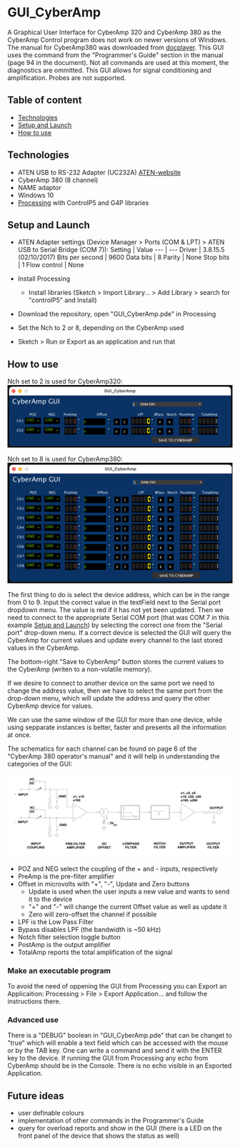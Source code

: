 # GUI_CyberAmp
A Graphical User Interface for CyberAmp 320 and CyberAmp 380 as the CyberAmp Control program does not work on newer versions of Windows. The manual for CyberAmp380 was downloaded from [docplayer]. This GUI uses the command from the "Programmer's Guide" section in the manual (page 94 in the document). Not all commands are used at this moment, the diagnostics are ommitted. This GUI allows for signal conditioning and amplification. Probes are not supported.

## Table of content
* [Technologies](#technologies)
* [Setup and Launch](#setup-and-launch)
* [How to use](#how-to-use)

## Technologies
- ATEN USB to RS-232 Adapter (UC232A) [ATEN-website]
- CyberAmp 380 (8 channel)
- NAME adaptor
- Windows 10
- [Processing] with ControlP5 and G4P libraries

## Setup and Launch
- ATEN Adapter settings (Device Manager > Ports (COM & LPT) > ATEN USB to Serial Bridge (COM 7)):
    Setting | Value
    --- | ---
    Driver | 3.8.15.5 (02/10/2017)
    Bits per second | 9600
    Data bits | 8
    Parity | None
    Stop bits | 1
    Flow control | None
    
- Install Processing
    - Install libraries (Sketch > Import Library... > Add Library > search for "controlP5" and Install)

- Download the repository, open "GUI_CyberAmp.pde" in Processing 
- Set the Nch to 2 or 8, depending on the CyberAmp used
- Sketch > Run or Export as an application and run that

## How to use
Nch set to 2 is used for CyberAmp320:
![ScreenshotGUI](GUI_CyberAmp_preConnect_2ch.png)

Nch set to 8 is used for CyberAmp380:
![ScreenshotGUI](GUI_CyberAmp_preConnect_8ch.png)

The first thing to do is select the device address, which can be in the range from 0 to 9. Input the correct value in the textField next to the Serial port dropdown menu. The value is red if it has not yet been updated.
Then we need to connect to the appropriate Serial COM port (that was COM 7 in this example  [Setup and Launch](#setup-and-launch)) by selecting the correct one from the "Serial port" drop-down menu. If a correct device is selected the GUI will query the CyberAmp for current values and update every channel to the last stored values in the CyberAmp.

The bottom-right "Save to CyberAmp" button stores the current values to the CyberAmp (writen to a non-volatile memory).

If we desire to connect to another device on the same port we need to change the address value, then we have to select the same port from the drop-down menu, which will update the address and query the other CyberAmp device for values.

We can use the same window of the GUI for more than one device, while using sepparate instances is better, faster and presents all the information at once. 

The schematics for each channel can be found on page 6 of the "CyberAmp 380 operator's manual" and it will help in understanding the categories of the GUI:

![ScreenshotSIGPROCPATH](SignalProcessingPathway_fromManual.png)

 - POZ and NEG select the coupling of the + and - inputs, respectively
 - PreAmp is the pre-filter amplifier
 - Offset in microvolts with "+", "-", Update and Zero buttons
    - Update is used when the user inputs a new value and wants to send it to the device
    - "+" and "-" will change the current Offset value as well as update it
    - Zero will zero-offset the channel if possible
- LPF is the Low Pass Filter
- Bypass disables LPF (the bandwidth is ~50 kHz)
- Notch filter selection toggle button
- PostAmp is the output amplifier
- TotalAmp reports the total amplification of the signal

### Make an executable program
To avoid the need of oppening the GUI from Processing you can Export an Applicaition:
Processing > File > Export Application... and follow the instructions there.

### Advanced use
There is a "DEBUG" boolean in "GUI_CyberAmp.pde" that can be changet to "true" which will enable a text field which can be accessed with the mouse or by the TAB key. One can write a command and send it with the ENTER key to the device. If running the GUI from Processing any echo from CyberAmp should be in the Console. There is no echo visible in an Exported Application.

## Future ideas
- user definable colours
- implementation of other commands in the Programmer's Guide
- query for overload reports and show in the GUI (there is a LED on the front panel of the device that shows the status as well)

[docplayer]: https://docplayer.fr/155872871-Cyberamp-380-operator-s-manual.html
[ATEN-website]: https://www.aten.com/global/en/products/usb-&-thunderbolt/usb-converters/uc232a/
[Processing]: https://processing.org/
